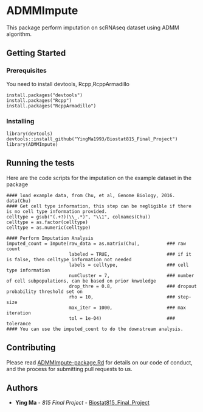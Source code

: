 # ADMMImpute
This package perform imputation on scRNAseq dataset using ADMM algorithm. 
## Getting Started
### Prerequisites
You need to install devtools, Rcpp,RcppArmadillo

```
install.packages("devtools")
install.packages("Rcpp")
install.packages("RcppArmadillo")
```

### Installing
```
library(devtools)
devtools::install_github("YingMa1993/Biostat815_Final_Project")
library(ADMMImpute)

```
## Running the tests
Here are the code scripts for the imputation on the example dataset in the package
```
#### load example data, from Chu, et al, Genome Biology, 2016.
data(Chu)
#### Get cell type information, this step can be negligible if there is no cell type information provided. 
celltype = gsub("(.+?)(\\_.*)", "\\1", colnames(Chu))
celltype = as.factor(celltype)
celltype = as.numeric(celltype)

```
```
#### Perform Imputation Analysis
imputed_count = Impute(raw_data = as.matrix(Chu),          ### raw count
                       labeled = TRUE,                     ### if it is false, then celltype information not needed
                       labels = celltype,                  ### cell type information
                       numCluster = 7,                     ### number of cell subpopulations, can be based on prior knwoledge
                       drop_thre = 0.8,                    ### dropout probability threshold set on
                       rho = 10,                           ### step-size
                       max_iter = 1000,                    ### max iteration
                       tol = 1e-04)                        ### tolerance
#### You can use the imputed_count to do the downstream analysis.

```
## Contributing

Please read [ADMMImpute-package.Rd](https://github.com/YingMa0107/Biostat815_Final_Project/tree/master/man/) for details on our code of conduct, and the process for submitting pull requests to us.

## Authors

* **Ying Ma** - *815 Final Project* - [Biostat815_Final_Project](https://github.com/YingMa0107/Biostat815_Final_Project)
